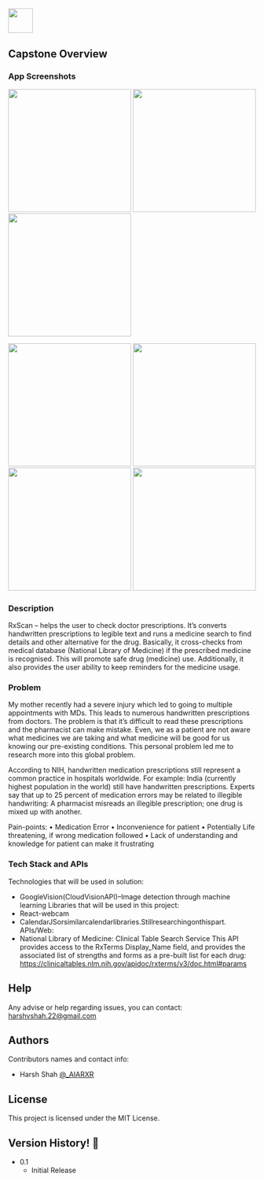 # <img src="../../src/assets/images/logo/rxscanlogo.jpg" width="50">
## Capstone Overview

### App Screenshots

<p float="left">
<img src="./assets/images/Home1.png" width="250">
<img src="./assets/images/Home2.png" width="250">
<img src="./assets/images/Reminders1.png" width="250">
</p>
<p float="left">
<img src="./assets/images/About1.png" width="250">
<img src="./assets/images/About2.png" width="250">
<img src="./assets/images/Contact1.png" width="250">
<img src="./assets/images/Contact2.png" width="250">
</p>


### Description

RxScan – helps the user to check doctor prescriptions. It’s converts handwritten
prescriptions to legible text and runs a medicine search to find details and other
alternative for the drug. Basically, it cross-checks from medical database (National
Library of Medicine) if the prescribed medicine is recognised. This will promote safe
drug (medicine) use. Additionally, it also provides the user ability to keep reminders for
the medicine usage.

### Problem

My mother recently had a severe injury which led to going to multiple appointments
with MDs. This leads to numerous handwritten prescriptions from doctors. The problem
is that it’s difficult to read these prescriptions and the pharmacist can make mistake.
Even, we as a patient are not aware what medicines we are taking and what medicine
will be good for us knowing our pre-existing conditions. This personal problem led me
to research more into this global problem.

According to NIH, handwritten medication prescriptions still represent a common
practice in hospitals worldwide. For example: India (currently highest population in the
world) still have handwritten prescriptions. Experts say that up to 25 percent of
medication errors may be related to illegible handwriting: A pharmacist misreads an
illegible prescription; one drug is mixed up with another.

Pain-points:
• Medication Error
• Inconvenience for patient
• Potentially Life threatening, if wrong medication followed
• Lack of understanding and knowledge for patient can make it frustrating

### Tech Stack and APIs

Technologies that will be used in solution:
- GoogleVision(CloudVisionAPI)–Image detection through machine learning
Libraries that will be used in this project:
- React-webcam
- CalendarJSorsimilarcalendarlibraries.Stillresearchingonthispart.
APIs/Web:
- National Library of Medicine: Clinical Table Search Service
This API provides access to the RxTerms Display_Name field, and provides the associated list of strengths and forms as a pre-built list for each drug: https://clinicaltables.nlm.nih.gov/apidoc/rxterms/v3/doc.html#params

## Help

Any advise or help regarding issues, you can contact: harshvshah.22@gmail.com

## Authors

Contributors names and contact info:
* Harsh Shah [@_AIARXR](https://twitter.com/_AIARXR)

## License

This project is licensed under the MIT License.

## Version History! :tada:

* 0.1
    * Initial Release
